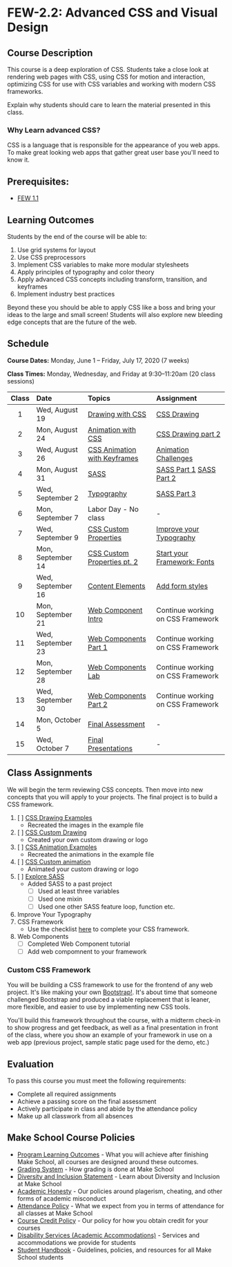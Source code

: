 # FEW-2.2: Advanced CSS and Visual Design

## Course Description

This course is a deep exploration of CSS. Students take a close look at rendering web pages with CSS, using CSS for motion and interaction, optimizing CSS for use with CSS variables and working with modern CSS frameworks.

Explain why students should care to learn the material presented in this class.

### Why Learn advanced CSS? 

CSS is a language that is responsible for the appearance of you web apps. To make great looking web apps that gather great user base you'll need to know it. 

## Prerequisites:  

- [FEW 1.1](https://github.com/Make-School-Courses/FEW-1.1-Web-Foundations)

## Learning Outcomes

Students by the end of the course will be able to:

1. Use grid systems for layout
1. Use CSS preprocessors
1. Implement CSS variables to make more modular stylesheets
1. Apply principles of typography and color theory
1. Apply advanced CSS concepts including transform, transition, and keyframes
1. Implement industry best practices

Beyond these you should be able to apply CSS like a boss and bring your ideas to the large and small screen! Students will also explore new bleeding edge concepts that are the future of the web. 

## Schedule

**Course Dates:** Monday, June 1 – Friday, July 17, 2020 (7 weeks)

**Class Times:** Monday, Wednesday, and Friday at 9:30–11:20am (20 class sessions)

| Class  |  Date | Topics | Assignment |
|:------:|:------|:-------|:-----------|
|  1 | Wed, August 19 | [Drawing with CSS](lessons/lesson-01.md) | [CSS Drawing](./Assignments/assignment-01.md) |
|  2 | Mon, August 24 | [Animation with CSS](lessons/lesson-02.md) | [CSS Drawing part 2](./Assignments/assignment-02-css-drawing.md) |
|  3 | Wed, August 26 | [CSS Animation with Keyframes](lessons/lesson-02.md) | [Animation Challenges](./Assignments/assignment-03-Animation.md) |
|  4 | Mon, August 31 | [SASS](lessons/lesson-03.md) | [SASS Part 1](./Assignments/assignment-06-SASS-part-1.md) [SASS Part 2](./Assignments/assignment-06-SASS-part-2.md) |
|  5 | Wed, September 2 | [Typography](lessons/lesson-04.md) | [SASS Part 3](./Assignments/assignment-06-SASS-part-3.md) |
|  6 | Mon, September 7 | Labor Day - No class | - |s
|  7 | Wed, September 9 | [CSS Custom Properties](lessons/lesson-05.md) | [Improve your Typography](./Assignments/assignment-07-typography.md) |
|  8 | Mon, September 14 | [CSS Custom Properties pt. 2](lessons/lesson-06.md) | [Start your Framework: Fonts](./Assignments/assignment-06-framework-fonts.md) |
|  9 | Wed, September 16 | [Content Elements](lessons/lesson-07.md) | [Add form styles](./Assignments/assignment-09-controls.md) |
| 10 | Mon, September 21 | [Web Component Intro](lessons/lesson-08.md) | Continue working on CSS Framework |
| 11 | Wed, September 23 | [Web Components Part 1](lessons/lesson-09.md) | Continue working on CSS Framework |
| 12 | Mon, September 28 | [Web Components Lab](lessons/lesson-10.md) | Continue working on CSS Framework |
| 13 | Wed, September 30 | [Web Components Part 2](lessons/lesson-11.md) | Continue working on CSS Framework |
| 14 | Mon, October 5 | [Final Assessment](lessons/lesson-12.md) | - |
| 15 | Wed, October 7 | [Final Presentations](lessons/lesson-13.md) | - |

## Class Assignments

We will begin the term reviewing CSS concepts. Then move into new concepts that you will apply to your projects. The final project is to build a CSS framework. 

1. [ ] [CSS Drawing Examples](Assignments/assignment-01.md)
    - Recreated the images in the example file
1. [ ] [CSS Custom Drawing](Assignments/assignment-02.ms)
    - Created your own custom drawing or logo
1. [ ] [CSS Animation Examples](Assignments/assignment-03.md)
    - Recreated the animations in the example file
1. [ ] [CSS Custom animation](Assignments/assignment-04.md)
    - Animated your custom drawing or logo
1. [ ] [Explore SASS](Assignments/assignment-06-SASS.md)
    - Added SASS to a past project 
        - [ ] Used at least three variables 
        - [ ] Used one mixin
        - [ ] Used one other SASS feature loop, function etc. 
1. Improve Your Typography
1. CSS Framework
    - Use the checklist [here](Assignments/project-css-framework.md) to complete your CSS framework.
1. Web Components 
    - [ ] Completed Web Component tutorial
    - [ ] Add web compomnent to your framework

### Custom CSS Framework

You will be building a CSS framework to use for the frontend of any web project. It's like making your own [Bootstrap!](https://getbootstrap.com/). It's about time that someone challenged Bootstrap and produced a viable replacement that is leaner, more flexible, and easier to use by implementing new CSS tools. 

You'll build this framework throughout the course, with a midterm check-in to show progress and get feedback, as well as a final presentation in front of the class, where you show an example of your framework in use on a web app (previous project, sample static page used for the demo, etc.)

## Evaluation

To pass this course you must meet the following requirements:

- Complete all required assignments 
- Achieve a passing score on the final assessment
- Actively participate in class and abide by the attendance policy
- Make up all classwork from all absences

## Make School Course Policies

- [Program Learning Outcomes](https://make.sc/program-learning-outcomes) - What you will achieve after finishing Make School, all courses are designed around these outcomes.
- [Grading System](https://make.sc/grading-system) - How grading is done at Make School
- [Diversity and Inclusion Statement](https://make.sc/diversity-and-inclusion-statement) - Learn about Diversity and Inclusion at Make School
- [Academic Honesty](https://make.sc/academic-honesty-policy) - Our policies around plagerism, cheating, and other forms of academic misconduct 
- [Attendance Policy](https://make.sc/attendance-policy) - What we expect from you in terms of attendance for all classes at Make School
- [Course Credit Policy](https://make.sc/course-credit-policy) - Our policy for how you obtain credit for your courses
- [Disability Services (Academic Accommodations)](https://make.sc/disability-services) - Services and accommodations we provide for students
- [Student Handbook](https://make.sc/student-handbook) - Guidelines, policies, and resources for all Make School students
